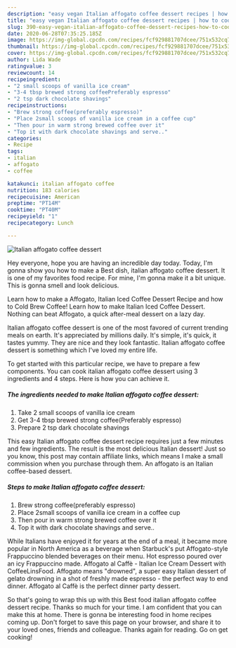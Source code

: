 ```yaml
---
description: "easy vegan Italian affogato coffee dessert recipes | how to cook Italian affogato coffee dessert"
title: "easy vegan Italian affogato coffee dessert recipes | how to cook Italian affogato coffee dessert"
slug: 390-easy-vegan-italian-affogato-coffee-dessert-recipes-how-to-cook-italian-affogato-coffee-dessert
date: 2020-06-28T07:35:25.185Z
image: https://img-global.cpcdn.com/recipes/fcf929881707dcee/751x532cq70/italian-affogato-coffee-dessert-recipe-main-photo.jpg
thumbnail: https://img-global.cpcdn.com/recipes/fcf929881707dcee/751x532cq70/italian-affogato-coffee-dessert-recipe-main-photo.jpg
cover: https://img-global.cpcdn.com/recipes/fcf929881707dcee/751x532cq70/italian-affogato-coffee-dessert-recipe-main-photo.jpg
author: Lida Wade
ratingvalue: 3
reviewcount: 14
recipeingredient:
- "2 small scoops of vanilla ice cream"
- "3-4 tbsp brewed strong coffeePreferably espresso"
- "2 tsp dark chocolate shavings"
recipeinstructions:
- "Brew strong coffee(preferably espresso)"
- "Place 2small scoops of vanilla ice cream in a coffee cup"
- "Then pour in warm strong brewed coffee over it"
- "Top it with dark chocolate shavings and serve.."
categories:
- Recipe
tags:
- italian
- affogato
- coffee

katakunci: italian affogato coffee 
nutrition: 183 calories
recipecuisine: American
preptime: "PT14M"
cooktime: "PT40M"
recipeyield: "1"
recipecategory: Lunch

---
```



![Italian affogato coffee dessert](https://img-global.cpcdn.com/recipes/fcf929881707dcee/751x532cq70/italian-affogato-coffee-dessert-recipe-main-photo.jpg)

Hey everyone, hope you are having an incredible day today. Today, I'm gonna show you how to make a Best dish, italian affogato coffee dessert. It is one of my favorites food recipe. For mine, I'm gonna make it a bit unique. This is gonna smell and look delicious.

Learn how to make a Affogato, Italian Iced Coffee Dessert Recipe and how to Cold Brew Coffee! Learn how to make Italian Iced Coffee Dessert. Nothing can beat Affogato, a quick after-meal dessert on a lazy day.

Italian affogato coffee dessert is one of the most favored of current trending meals on earth. It's appreciated by millions daily. It's simple, it's quick, it tastes yummy. They are nice and they look fantastic. Italian affogato coffee dessert is something which I've loved my entire life.


To get started with this particular recipe, we have to prepare a few components. You can cook italian affogato coffee dessert using 3 ingredients and 4 steps. Here is how you can achieve it.

<!--inarticleads1-->

##### The ingredients needed to make Italian affogato coffee dessert:

1. Take 2 small scoops of vanilla ice cream
1. Get 3-4 tbsp brewed strong coffee(Preferably espresso)
1. Prepare 2 tsp dark chocolate shavings


This easy Italian affogato coffee dessert recipe requires just a few minutes and few ingredients. The result is the most delicious Italian dessert! Just so you know, this post may contain affiliate links, which means I make a small commission when you purchase through them. An affogato is an Italian coffee-based dessert. 

<!--inarticleads2-->

##### Steps to make Italian affogato coffee dessert:

1. Brew strong coffee(preferably espresso)
1. Place 2small scoops of vanilla ice cream in a coffee cup
1. Then pour in warm strong brewed coffee over it
1. Top it with dark chocolate shavings and serve..


While Italians have enjoyed it for years at the end of a meal, it became more popular in North America as a beverage when Starbuck&#39;s put Affogato-style Frappuccino blended beverages on their menu. Hot espresso poured over an icy Frappuccino made. Affogato al Caffè - Italian Ice Cream Dessert with CoffeeLinsFood. Affogato means &#34;drowned&#34;, a super easy Italian dessert of gelato drowning in a shot of freshly made espresso - the perfect way to end dinner. Affogato al Caffè is the perfect dinner party dessert. 

So that's going to wrap this up with this Best food italian affogato coffee dessert recipe. Thanks so much for your time. I am confident that you can make this at home. There is gonna be interesting food in home recipes coming up. Don't forget to save this page on your browser, and share it to your loved ones, friends and colleague. Thanks again for reading. Go on get cooking!

